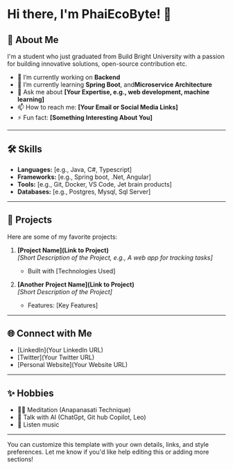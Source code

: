 # Hi there, I'm PhaiEcoByte! 👋

## 🚀 About Me
I'm a student who just graduated from Build Bright University with a passion for building innovative solutions, open-source contribution etc.

- 🔭 I’m currently working on **Backend**
- 🌱 I’m currently learning **Spring Boot**, and**Microservice Architecture**
- 💬 Ask me about **[Your Expertise, e.g., web development, machine learning]**
- 📫 How to reach me: **[Your Email or Social Media Links]**
- ⚡ Fun fact: **[Something Interesting About You]**

---

## 🛠️ Skills
- **Languages:** [e.g., Java, C#, Typescript]
- **Frameworks:** [e.g., Spring boot, .Net, Angular]
- **Tools:** [e.g., Git, Docker, VS Code, Jet brain products]
- **Databases:** [e.g., Postgres, Mysql, Sql Server]

---

## 📂 Projects
Here are some of my favorite projects:

1. **[Project Name](Link to Project)**  
   _[Short Description of the Project, e.g., A web app for tracking tasks]_  
   - Built with [Technologies Used]

2. **[Another Project Name](Link to Project)**  
   _[Short Description of the Project]_  
   - Features: [Key Features]

---

## 🌐 Connect with Me
- [LinkedIn](Your LinkedIn URL)
- [Twitter](Your Twitter URL)
- [Personal Website](Your Website URL)

---

## ✨ Hobbies
- 🧘‍♂️ Meditation (Anapanasati Technique)
- 📖 Talk with AI (ChatGpt, Git hub Copilot, Leo)
- 🎵 Listen music

---

You can customize this template with your own details, links, and style preferences. Let me know if you'd like help editing this or adding more sections!
